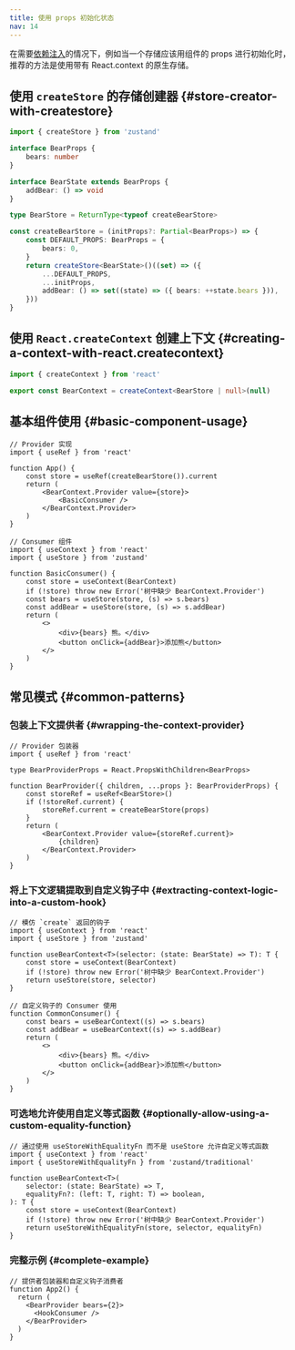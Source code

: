 ```yaml
---
title: 使用 props 初始化状态
nav: 14
---
```


在需要[依赖注入](https://zh.wikipedia.org/wiki/%E4%BE%9D%E8%B5%96%E6%B3%A8%E5%85%A5)的情况下，例如当一个存储应该用组件的 props 进行初始化时，推荐的方法是使用带有 React.context 的原生存储。

## 使用 `createStore` 的存储创建器 {#store-creator-with-createstore}

```ts
import { createStore } from 'zustand'

interface BearProps {
    bears: number
}

interface BearState extends BearProps {
    addBear: () => void
}

type BearStore = ReturnType<typeof createBearStore>

const createBearStore = (initProps?: Partial<BearProps>) => {
    const DEFAULT_PROPS: BearProps = {
        bears: 0,
    }
    return createStore<BearState>()((set) => ({
        ...DEFAULT_PROPS,
        ...initProps,
        addBear: () => set((state) => ({ bears: ++state.bears })),
    }))
}
```

## 使用 `React.createContext` 创建上下文 {#creating-a-context-with-react.createcontext}

```ts
import { createContext } from 'react'

export const BearContext = createContext<BearStore | null>(null)
```

## 基本组件使用 {#basic-component-usage}

```tsx
// Provider 实现
import { useRef } from 'react'

function App() {
    const store = useRef(createBearStore()).current
    return (
        <BearContext.Provider value={store}>
            <BasicConsumer />
        </BearContext.Provider>
    )
}
```

```tsx
// Consumer 组件
import { useContext } from 'react'
import { useStore } from 'zustand'

function BasicConsumer() {
    const store = useContext(BearContext)
    if (!store) throw new Error('树中缺少 BearContext.Provider')
    const bears = useStore(store, (s) => s.bears)
    const addBear = useStore(store, (s) => s.addBear)
    return (
        <>
            <div>{bears} 熊。</div>
            <button onClick={addBear}>添加熊</button>
        </>
    )
}
```

## 常见模式 {#common-patterns}

### 包装上下文提供者 {#wrapping-the-context-provider}

```tsx
// Provider 包装器
import { useRef } from 'react'

type BearProviderProps = React.PropsWithChildren<BearProps>

function BearProvider({ children, ...props }: BearProviderProps) {
    const storeRef = useRef<BearStore>()
    if (!storeRef.current) {
        storeRef.current = createBearStore(props)
    }
    return (
        <BearContext.Provider value={storeRef.current}>
            {children}
        </BearContext.Provider>
    )
}
```

### 将上下文逻辑提取到自定义钩子中 {#extracting-context-logic-into-a-custom-hook}

```tsx
// 模仿 `create` 返回的钩子
import { useContext } from 'react'
import { useStore } from 'zustand'

function useBearContext<T>(selector: (state: BearState) => T): T {
    const store = useContext(BearContext)
    if (!store) throw new Error('树中缺少 BearContext.Provider')
    return useStore(store, selector)
}
```

```tsx
// 自定义钩子的 Consumer 使用
function CommonConsumer() {
    const bears = useBearContext((s) => s.bears)
    const addBear = useBearContext((s) => s.addBear)
    return (
        <>
            <div>{bears} 熊。</div>
            <button onClick={addBear}>添加熊</button>
        </>
    )
}
```

### 可选地允许使用自定义等式函数 {#optionally-allow-using-a-custom-equality-function}

```tsx
// 通过使用 useStoreWithEqualityFn 而不是 useStore 允许自定义等式函数
import { useContext } from 'react'
import { useStoreWithEqualityFn } from 'zustand/traditional'

function useBearContext<T>(
    selector: (state: BearState) => T,
    equalityFn?: (left: T, right: T) => boolean,
): T {
    const store = useContext(BearContext)
    if (!store) throw new Error('树中缺少 BearContext.Provider')
    return useStoreWithEqualityFn(store, selector, equalityFn)
}
```

### 完整示例 {#complete-example}

```tsx
// 提供者包装器和自定义钩子消费者
function App2() {
  return (
    <BearProvider bears={2}>
      <HookConsumer />
    </BearProvider>
  )
}
```
